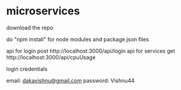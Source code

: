 # microservices

download the repo 

do "npm install" for node modules and package.json files

 api for login
post http://localhost:3000/api/login
 api for services 
get http://localhost:3000/api/cpuUsage


login credentials

email: dakavishnu@gmail.com
password: Vishnu44

